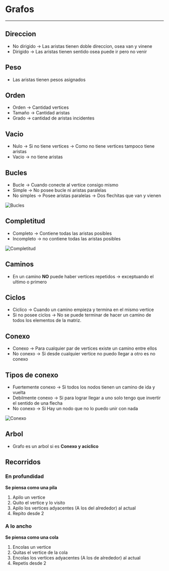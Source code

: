 # Grafos
----

## Direccion
* No dirigido -> Las aristas tienen doble direccion, osea van y vinene
* Dirigido -> Las aristas tienen sentido osea puede ir pero no venir

## Peso
* Las aristas tienen pesos asignados

## Orden
* Orden -> Cantidad vertices
* Tamaño -> Cantidad aristas
* Grado -> cantidad de aristas incidentes

## Vacio
* Nulo -> Si no tiene vertices -> Como no tiene vertices tampoco tiene aristas
* Vacio -> no tiene aristas

## Bucles
* Bucle -> Cuando conecte al vertice consigo mismo
* Simple -> No posee bucle ni aristas paralelas
* No simples -> Posee aristas paralelas -> Dos flechitas que van y vienen

![Bucles](https://i.imgur.com/X9du7Pu.png)

## Completitud
* Completo -> Contiene todas las aristas posibles
* Incompleto -> no contiene todas las aristas posibles

![Completitud](https://i.imgur.com/eidUMUV.png)

## Caminos
* En un camino **NO** puede haber vertices repetidos -> exceptuando el ultimo o primero
  
## Ciclos
* Ciclico -> Cuando un camino empieza y termina en el mismo vertice
* Si no posee ciclos -> No se puede terminar de hacer un camino de todos los elementos de la matriz.

## Conexo
* Conexo -> Para cualquier par de vertices existe un camino entre ellos
* No conexo -> Si desde cualquier vertice no puedo llegar a otro es no conexo
  
## Tipos de conexo
* Fuertemente conexo -> Si todos los nodos tienen un camino de ida y vuelta
* Debilmente conexo -> Si para lograr llegar a uno solo tengo que invertir el sentido de una flecha
* No conexo -> Si Hay un nodo que no lo puedo unir con nada

![Conexo](https://i.imgur.com/8pZKfWV.png)

## Arbol
* Grafo es un arbol si es **Conexo y aciclico**

## Recorridos

### En profundidad

**Se piensa como una pila**

1. Apilo un vertice
2. Quito el vertice y lo visito
3. Apilo los vertices adyacentes (A los del alrededor) al actual
4. Repito desde 2

### A lo ancho

**Se piensa como una cola**

1. Encolas un vertice
2. Quitas el vertice de la cola
3. Encolas los vertices adyacentes (A los de alrededor) al actual
4. Repetis desde 2